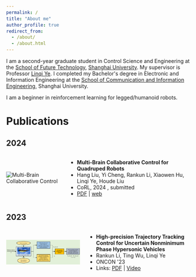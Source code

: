 ```yaml
---
permalink: /
title: "About me"
author_profile: true
redirect_from: 
  - /about/
  - /about.html
---
```


I am a second-year graduate student in Control Science and Engineering at the [School of Future Technology](https://ai.shu.edu.cn/), [Shanghai University](https://www.shu.edu.cn/). My supervisor is Professor [Linqi Ye](https://linqi-ye.github.io/). I completed my Bachelor's degree in Electronic and Information Engineering at the [School of Communication and Information Engineering](https://scie.shu.edu.cn/), Shanghai University. 

I am a beginner in reinforcement learning for legged/humanoid robots.

# Publications
## 2024

<div style="display: flex; align-items: center;">
    <img src="../images/2024corl.png" alt="Multi-Brain Collaborative Control" width="200" style="float: left; margin-right: 20px;">
    <div style="display: block;">
    </div>

- **Multi-Brain Collaborative Control for Quadruped Robots**
- Hang Liu, Yi Cheng, Rankun Li, Xiaowen Hu, Linqi Ye, Houde Liu
- CoRL, 2024 , submitted
- [PDF](../files/CORL24.pdf) | [web](https://quad-mbc.github.io/) 
</div>

## 2023

<div style="display: flex; align-items: center;">
    <img src="../images/2023oncon.png" width="200" style="float: left; margin-right: 20px;">
    <div style="display: block;">
    </div>

- **High-precision Trajectory Tracking Control for Uncertain Nonminimum Phase Hypersonic Vehicles**
- Rankun Li, Ting Wu, Linqi Ye
- ONCON '23
- Links: [PDF](link_to_pdf) | [Video](link_to_video)
</div>
